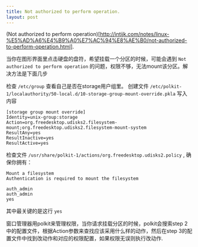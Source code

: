 ```yaml
---
title: Not authorized to perform operation.
layout: post
---
```


(Not authorized to perform operation)[http://intijk.com/notes/linux-%E5%AD%A6%E4%B9%A0%E7%AC%94%E8%AE%B0/not-authorized-to-perform-operation.html].

当你在图形界面里点击硬盘的盘符，希望挂载一个分区的时候，可能会遇到
`Not authorized to perform operation` 的问题，权限不够，无法mount该分区。解决方法是下面几步

检查 `/etc/group` 查看自己是否在storage用户组里。
创建文件
`/etc/polkit-1/localauthority/50-local.d/10-storage-group-mount-override.pkla`
写入内容

```
[storage group mount override]
Identity=unix-group:storage
Action=org.freedesktop.udisks2.filesystem-mount;org.freedesktop.udisks2.filesystem-mount-system
ResultAny=yes
ResultInactive=yes
ResultActive=yes
```

检查文件
`/usr/share/polkit-1/actions/org.freedesktop.udisks2.policy`
, 确保你拥有：

```
Mount a filesystem
Authentication is required to mount the filesystem

auth_admin
auth_admin
yes
```

其中最关键的是这行
`yes`

窗口管理器用polkit来管理权限，当你请求挂载分区的时候，polkit会搜索step 2中的配置文件，根据Action参数来查找应该采用什么样的动作，然后在step 3的配置文件中找到改动作和对应的权限配置，如果权限无误则执行改动作.
